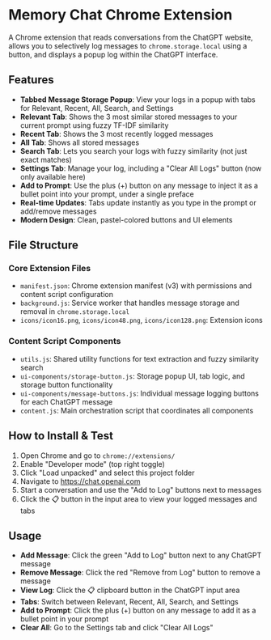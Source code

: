 # Memory Chat Chrome Extension

A Chrome extension that reads conversations from the ChatGPT website, allows you to selectively log messages to `chrome.storage.local` using a button, and displays a popup log within the ChatGPT interface.

## Features
- **Tabbed Message Storage Popup**: View your logs in a popup with tabs for Relevant, Recent, All, Search, and Settings
- **Relevant Tab**: Shows the 3 most similar stored messages to your current prompt using fuzzy TF-IDF similarity
- **Recent Tab**: Shows the 3 most recently logged messages
- **All Tab**: Shows all stored messages
- **Search Tab**: Lets you search your logs with fuzzy similarity (not just exact matches)
- **Settings Tab**: Manage your log, including a "Clear All Logs" button (now only available here)
- **Add to Prompt**: Use the plus (+) button on any message to inject it as a bullet point into your prompt, under a single preface
- **Real-time Updates**: Tabs update instantly as you type in the prompt or add/remove messages
- **Modern Design**: Clean, pastel-colored buttons and UI elements

## File Structure

### Core Extension Files
- `manifest.json`: Chrome extension manifest (v3) with permissions and content script configuration
- `background.js`: Service worker that handles message storage and removal in `chrome.storage.local`
- `icons/icon16.png`, `icons/icon48.png`, `icons/icon128.png`: Extension icons

### Content Script Components
- `utils.js`: Shared utility functions for text extraction and fuzzy similarity search
- `ui-components/storage-button.js`: Storage popup UI, tab logic, and storage button functionality
- `ui-components/message-buttons.js`: Individual message logging buttons for each ChatGPT message
- `content.js`: Main orchestration script that coordinates all components

## How to Install & Test

1. Open Chrome and go to `chrome://extensions/`
2. Enable "Developer mode" (top right toggle)
3. Click "Load unpacked" and select this project folder
4. Navigate to https://chat.openai.com
5. Start a conversation and use the "Add to Log" buttons next to messages
6. Click the 📋 button in the input area to view your logged messages and tabs

## Usage

- **Add Message**: Click the green "Add to Log" button next to any ChatGPT message
- **Remove Message**: Click the red "Remove from Log" button to remove a message
- **View Log**: Click the 📋 clipboard button in the ChatGPT input area
- **Tabs**: Switch between Relevant, Recent, All, Search, and Settings
- **Add to Prompt**: Click the plus (+) button on any message to add it as a bullet point in your prompt
- **Clear All**: Go to the Settings tab and click "Clear All Logs"
